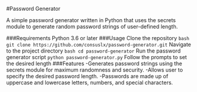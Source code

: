 #Password Generator

A simple password generator written in Python that uses the secrets module to generate random password strings of user-defined length.

###Requirements
Python 3.6 or later
###Usage
Clone the repository
`bash git clone https://github.com/consuslx/password-generator.git`
Navigate to the project directory
`bash cd password-generator`
Run the password generator script
`python password-generator.py`
Follow the prompts to set the desired length
###Features
-Generates password strings using the secrets module for maximum randomness and security.
-Allows user to specify the desired password length.
-Passwords are made up of uppercase and lowercase letters, numbers, and special characters.
